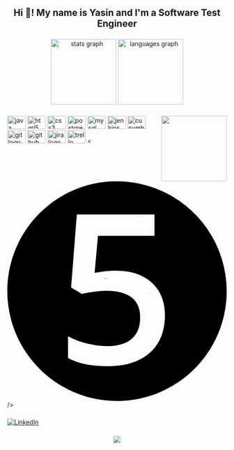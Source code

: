 <h2 align="center">Hi 👋! My name is Yasin and I'm a Software Test Engineer</h2>

###

<div align="center">
  <img src="https://github-readme-stats.vercel.app/api?username=yas&hide_title=false&hide_rank=false&show_icons=true&include_all_commits=true&count_private=true&disable_animations=false&theme=dracula&locale=en&hide_border=false" height="150" alt="stats graph"  />
  <img src="https://github-readme-stats.vercel.app/api/top-langs?username=yas&locale=en&hide_title=false&layout=compact&card_width=320&langs_count=5&theme=dracula&hide_border=false" height="150" alt="languages graph"  />
</div>

###

<img align="right" height="150" src="https://camo.githubusercontent.com/190338430fb2eca4d172a1987205c5e073b2de72db46cb4ed12cf1c2fa32041a/68747470733a2f2f6d656469612e67697068792e636f6d2f6d656469612f645765734263544c61766b5a754733354d492f67697068792e676966"  />

###

<div align="left">
  <img src="https://cdn.jsdelivr.net/gh/devicons/devicon/icons/java/java-original.svg" height="30" width="42" alt="java logo"  />
  <img src="https://cdn.jsdelivr.net/gh/devicons/devicon/icons/html5/html5-original.svg" height="30" width="42" alt="html5 logo"  />
  <img src="https://cdn.jsdelivr.net/gh/devicons/devicon/icons/css3/css3-original.svg" height="30" width="42" alt="css3 logo"  />
  <img src="https://cdn.jsdelivr.net/gh/devicons/devicon/icons/postgresql/postgresql-original.svg" height="30" width="42" alt="postgresql logo"  />
  <img src="https://cdn.jsdelivr.net/gh/devicons/devicon/icons/mysql/mysql-original-wordmark.svg" height="30" width="42" alt="mysql logo"  />
  <img src="https://cdn.jsdelivr.net/gh/devicons/devicon/icons/jenkins/jenkins-original.svg" height="30" width="42" alt="jenkins logo"  />
  <img src="https://cdn.jsdelivr.net/gh/devicons/devicon/icons/cucumber/cucumber-plain.svg" height="30" width="42" alt="cucumber logo"  />
  <img src="https://cdn.jsdelivr.net/gh/devicons/devicon/icons/git/git-original.svg" height="30" width="42" alt="git logo"  />
  <img src="https://cdn.jsdelivr.net/gh/devicons/devicon/icons/github/github-original.svg" height="30" width="42" alt="github logo"  />
  <img src="https://cdn.jsdelivr.net/gh/devicons/devicon/icons/jira/jira-original.svg" height="30" width="42" alt="jira logo"  />
  <img src="https://cdn.jsdelivr.net/gh/devicons/devicon/icons/trello/trello-plain.svg" height="30" width="42" alt="trello logo"  />
  <<svg role="img" viewBox="0 0 24 24" xmlns="http://www.w3.org/2000/svg"><title>JUnit5</title><path d="M11.886 9.769c1.647 0 2.95.436 3.912 1.307.961.872 1.442 2.06 1.442 3.566 0 1.744-.548 3.107-1.643 4.09-1.088.977-2.638 1.465-4.65 1.465-1.826 0-3.26-.294-4.303-.883v-2.38a7.89 7.89 0 002.079.793c.782.186 1.509.28 2.18.28 1.184 0 2.086-.265 2.704-.794.619-.53.928-1.304.928-2.325 0-1.952-1.245-2.929-3.733-2.929-.35 0-.783.038-1.297.112-.514.067-.965.145-1.352.235l-1.174-.693.626-7.98H16.1v2.335H9.919l-.37 4.046c.262-.044.578-.096.95-.156.38-.06.843-.09 1.387-.09zM12 0C5.373 0 0 5.373 0 12a11.998 11.998 0 006.65 10.738v-3.675h.138c.01.004 4.86 2.466 8.021 0 3.163-2.468 1.62-5.785 1.08-6.557-.54-.771-3.317-2.083-5.708-1.851-2.391.231-2.391.308-2.391.308l.617-7.096 7.687-.074V.744A12 12 0 0011.999 0zm4.095.744V3.793l-7.688.074-.617 7.096s0-.077 2.391-.308c2.392-.232 5.169 1.08 5.708 1.851.54.772 2.083 4.089-1.08 6.557-3.16 2.467-8.013.004-8.02 0h-.14v3.675A12 12 0 0012 24c6.628 0 12-5.373 12-12A12.007 12.007 0 0016.35.83c-.085-.03-.17-.059-.255-.086zM6.299 22.556z"/></svg> />
</div>

###

[![LinkedIn](https://img.shields.io/badge/LinkedIn-%230077B5.svg?logo=linkedin&logoColor=white)](https://linkedin.com/in/yasin-aktepe-qa) 


###


###

<div align="center">
  <img src="https://profile-counter.glitch.me/yas/count.svg?"  />
</div>




###
